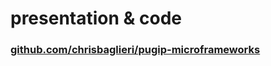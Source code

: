 <!SLIDE bullets transition=fade>

# presentation & code

### [github.com/chrisbaglieri/pugip-microframeworks](https://github.com/chrisbaglieri/pugip-microframeworks)
